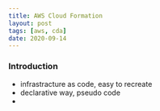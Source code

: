 ```yaml
---
title: AWS Cloud Formation
layout: post
tags: [aws, cda]
date: 2020-09-14
---
```


### Introduction

- infrastracture as code, easy to recreate
-  declarative way, pseudo code
- 
